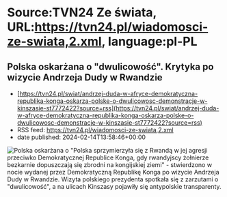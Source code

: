 # Source:TVN24 Ze świata, URL:https://tvn24.pl/wiadomosci-ze-swiata,2.xml, language:pl-PL

## Polska oskarżana o "dwulicowość". Krytyka po wizycie Andrzeja Dudy w Rwandzie
 - [https://tvn24.pl/swiat/andrzej-duda-w-afryce-demokratyczna-republika-konga-oskarza-polske-o-dwulicowosc-demonstracje-w-kinszasie-st7772422?source=rss](https://tvn24.pl/swiat/andrzej-duda-w-afryce-demokratyczna-republika-konga-oskarza-polske-o-dwulicowosc-demonstracje-w-kinszasie-st7772422?source=rss)
 - RSS feed: https://tvn24.pl/wiadomosci-ze-swiata,2.xml
 - date published: 2024-02-14T13:58:46+00:00

<img alt="Polska oskarżana o " src="https://tvn24.pl/najnowsze/cdn-zdjecie-4scg5k-antypolskie-transparenty-w-stolicy-demokratycznej-republiki-konga-7772534/alternates/LANDSCAPE_1280" />
    "Polska sprzymierzyła się z Rwandą w jej agresji przeciwko Demokratycznej Republice Konga, gdy rwandyjscy żołnierze bezkarnie dopuszczają się zbrodni na kongijskiej ziemi" - stwierdzono w nocie wydanej przez Demokratyczną Republikę Konga po wizycie Andrzeja Dudy w Rwandzie. Wizyta polskiego prezydenta spotkała się z zarzutami o "dwulicowość", a na ulicach Kinszasy pojawiły się antypolskie transparenty.

